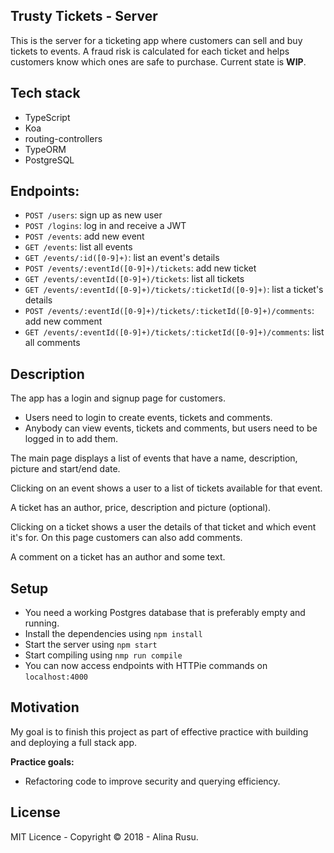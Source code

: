 ## Trusty Tickets - Server

This is the server for a ticketing app where customers can sell and buy tickets to events. 
A fraud risk is calculated for each ticket and helps customers know which ones are safe to purchase.
Current state is **WIP**.

## Tech stack
* TypeScript
* Koa
* routing-controllers
* TypeORM
* PostgreSQL 

## Endpoints: 

* `POST /users`: sign up as new user
* `POST /logins`: log in and receive a JWT
* `POST /events`: add new event
* `GET /events`: list all events
* `GET /events/:id([0-9]+)`: list an event's details
* `POST /events/:eventId([0-9]+)/tickets`: add new ticket
* `GET /events/:eventId([0-9]+)/tickets`: list all tickets
* `GET /events/:eventId([0-9]+)/tickets/:ticketId([0-9]+)`: list a ticket's details
* `POST /events/:eventId([0-9]+)/tickets/:ticketId([0-9]+)/comments`: add new comment
* `GET /events/:eventId([0-9]+)/tickets/:ticketId([0-9]+)/comments`: list all comments

## Description
The app has a login and signup page for customers. 
* Users need to login to create events, tickets and comments. 
* Anybody can view events, tickets and comments, but users need to be logged in to add them.

The main page displays a list of events that have a name, description, picture and start/end date. 

Clicking on an event shows a user to a list of tickets available for that event. 

A ticket has an author, price, description and picture (optional).

Clicking on a ticket shows a user the details of that ticket and which event it's for. On this page customers can also add comments. 

A comment on a ticket has an author and some text. 

## Setup
* You need a working Postgres database that is preferably empty and running. 
* Install the dependencies using `npm install`
* Start the server using `npm start`
* Start compiling using `nmp run compile`
* You can now access endpoints with HTTPie commands on `localhost:4000`

## Motivation
My goal is to finish this project as part of effective practice with building and deploying a full stack app.

**Practice goals:**
* Refactoring code to improve security and querying efficiency.

## License
MIT Licence - Copyright &copy; 2018 - Alina Rusu.


